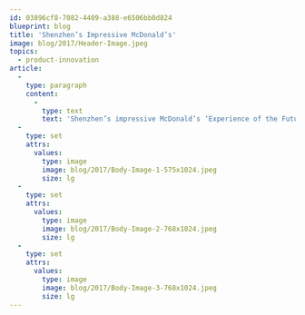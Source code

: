 ```yaml
---
id: 03896cf8-7082-4409-a388-e6506bb0d824
blueprint: blog
title: 'Shenzhen’s Impressive McDonald’s'
image: blog/2017/Header-Image.jpeg
topics:
  - product-innovation
article:
  -
    type: paragraph
    content:
      -
        type: text
        text: 'Shenzhen’s impressive McDonald’s ‘Experience of the Future’ restaurant - featuring Coates self-order kiosks, indoor & outdoor digital menu boards running our Switchboard CMS and a refreshed signage offering. Congratulations to McDonald’s and thanks to the Coates China team for their mammoth effort!'
  -
    type: set
    attrs:
      values:
        type: image
        image: blog/2017/Body-Image-1-575x1024.jpeg
        size: lg
  -
    type: set
    attrs:
      values:
        type: image
        image: blog/2017/Body-Image-2-768x1024.jpeg
        size: lg
  -
    type: set
    attrs:
      values:
        type: image
        image: blog/2017/Body-Image-3-768x1024.jpeg
        size: lg
---
```

